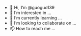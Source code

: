 - 👋 Hi, I’m @guoguo139
- 👀 I’m interested in ...
- 🌱 I’m currently learning ...
- 💞️ I’m looking to collaborate on ...
- 📫 How to reach me ...

<!---
guoguo139/guoguo139 is a ✨ special ✨ repository because its `README.md` (this file) appears on your GitHub profile.
You can click the Preview link to take a look at your changes.
--->
